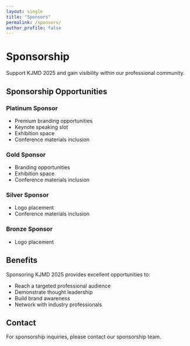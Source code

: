 ```yaml
---
layout: single
title: "Sponsors"
permalink: /sponsors/
author_profile: false
---
```


# Sponsorship

Support KJMD 2025 and gain visibility within our professional community.

## Sponsorship Opportunities

### Platinum Sponsor
- Premium branding opportunities
- Keynote speaking slot
- Exhibition space
- Conference materials inclusion

### Gold Sponsor
- Branding opportunities
- Exhibition space
- Conference materials inclusion

### Silver Sponsor
- Logo placement
- Conference materials inclusion

### Bronze Sponsor
- Logo placement

## Benefits

Sponsoring KJMD 2025 provides excellent opportunities to:
- Reach a targeted professional audience
- Demonstrate thought leadership
- Build brand awareness
- Network with industry professionals

## Contact

For sponsorship inquiries, please contact our sponsorship team.